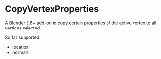 # CopyVertexProperties

A Blender 2.8+ add-on to copy certain properties of the active vertex to all vertices selected.

So far supported:
- location
- normals

